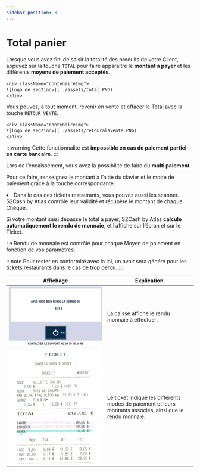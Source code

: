 ```yaml
---
sidebar_position: 3
---
```


# Total panier


Lorsque vous avez fini de saisir la totalité des produits de votre Client, appuyez sur la touche ```TOTAL``` pour faire apparaître le **montant à payer** et les différents **moyens de paiement acceptés**.


    <div className="contenaireImg">
    ![logo de seg2inov](../assets/total.PNG)
    </div>

Vous pouvez, à tout moment, revenir en vente et effacer le Total avec la touche ```RETOUR VENTE```.

    <div className="contenaireImg">
    ![logo de seg2inov](../assets/retouralavente.PNG)
    </div>

:::warning
Cette fonctionnalité est **impossible en cas de paiement partiel en carte bancaire**.
:::

Lors de l’encaissement, vous avez la possibilité de faire du **multi paiement**.


Pour ce faire, renseignez le montant à l’aide du clavier et le mode de paiement grâce à la touche correspondante.


<li>Dans le cas des tickets restaurants, vous pouvez aussi les scanner. S2Cash by Atlas contrôle leur validité et récupère le montant de chaque Chèque.</li>


Si votre montant saisi dépasse le total à payer, S2Cash by Atlas **calcule automatiquement le rendu de monnaie**, et l’affiche sur l’écran et sur le Ticket.


Le Rendu de monnaie est contrôlé pour chaque Moyen de paiement en fonction de vos paramètres.

:::note
Pour rester en conformité avec la loi, un avoir sera généré pour les tickets restaurants dans le cas de trop perçu.
:::

| Affichage       | Explication |
|-----------|-----|
| ![logo de seg2inov](../assets/ticketpart0.PNG) | La caisse affiche le rendu monnaie à effectuer. |
| ![logo de seg2inov](../assets/ticketpaiement.PNG)       |  Le ticket indique les différents modes de paiement et leurs montants associés, ainsi que le rendu monnaie. |
